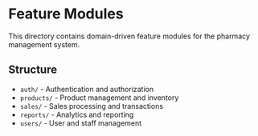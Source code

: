 # Feature Modules

This directory contains domain-driven feature modules for the pharmacy management system.

## Structure

- `auth/` - Authentication and authorization
- `products/` - Product management and inventory
- `sales/` - Sales processing and transactions
- `reports/` - Analytics and reporting
- `users/` - User and staff management
